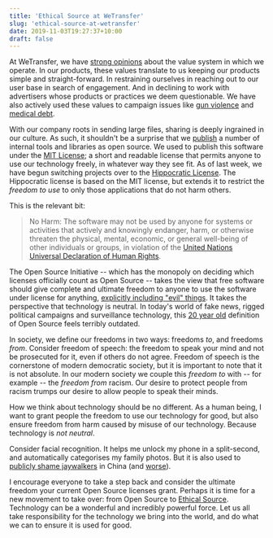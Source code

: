 ```yaml
---
title: 'Ethical Source at WeTransfer'
slug: 'ethical-source-at-wetransfer'
date: 2019-11-03T19:27:37+10:00
draft: false
---
```


At WeTransfer, we have [strong opinions](https://wetransfer.com/about) about the value system in which we operate. In our products, these values translate to us keeping our products simple and straight-forward. In restraining ourselves in reaching out to our user base in search of engagement. And in declining to work with advertisers whose products or practices we deem questionable. We have also actively used these values to campaign issues like [gun violence](https://wepresent.wetransfer.com/story/creatives-for-gun-reform/) and [medical debt](https://www.fastcompany.com/90375617/wetransfer-and-headspace-just-helped-paid-off-30-million-of-peoples-medical-debt).

With our company roots in sending large files, sharing is deeply ingrained in our culture. As such, it shouldn't be a surprise that we [publish](https://github.com/WeTransfer) a number of internal tools and libraries as open source. We used to publish this software under the [MIT License](https://opensource.org/licenses/MIT); a short and readable license that permits anyone to use our technology freely, in whatever way they see fit. As of last week, we have begun switching projects over to the [Hippocratic License](https://firstdonoharm.dev/version/1/2/license.html). The Hippocratic license is based on the MIT license, but extends it to restrict the _freedom to use_ to only those applications that do not harm others. 

This is the relevant bit:

> No Harm: The software may not be used by anyone for systems or activities that actively and knowingly endanger, harm, or otherwise threaten the physical, mental, economic, or general well-being of other individuals or groups, in violation of the [United Nations Universal Declaration of Human Rights](https://www.un.org/en/universal-declaration-human-rights/).

The Open Source Initiative -- which has the monopoly on deciding which licenses officially count as Open Source --  takes the view that free software should give complete and ultimate freedom to anyone to use the software under license for anything, [explicitly including "evil" things](https://opensource.org/faq#evil). It takes the perspective that technology is neutral. In today's world of fake news, rigged political campaigns and surveillance technology, this [20 year old](https://writing.kemitchell.com/2019/04/23/OSD-wontfix.html) definition of Open Source feels terribly outdated.

In society, we define our freedoms in two ways: freedoms _to_, and freedoms _from_. Consider freedom of speech: the freedom to speak your mind and not be prosecuted for it, even if others do not agree. Freedom of speech is the cornerstone of modern democratic society, but it is important to note that it is not absolute. In our modern society we couple this _freedom to_ with -- for example -- the _freedom from_ racism. Our desire to protect people from racism trumps our desire to allow people to speak their minds. 

How we think about technology should be no different. As a human being, I want to grant people the freedom to use our technology for good, but also ensure freedom from harm caused by misuse of our technology. Because technology is _not neutral_. 

Consider facial recognition. It helps me unlock my phone in a split-second, and automatically categorises my family photos. But it is also used to [publicly shame jaywalkers](https://www.independent.co.uk/news/world/asia/china-police-facial-recognition-technology-ai-jaywalkers-fines-text-wechat-weibo-cctv-a8279531.html) in China (and [worse](https://www.wired.com/story/age-of-social-credit/)).

I encourage everyone to take a step back and consider the ultimate freedom your current Open Source licenses grant. Perhaps it is time for a new movement to take over: from Open Source to [Ethical Source](https://ethicalsource.dev/). Technology can be a wonderful and incredibly powerful force. Let us all take responsibility for the technology we bring into the world, and do what we can to ensure it is used for good.